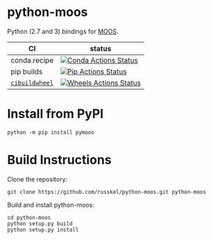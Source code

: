 python-moos
===========
Python (2.7 and 3) bindings for [MOOS](https://github.com/themoos/core-moos).

|      CI              | status |
|----------------------|--------|
| conda.recipe         | [![Conda Actions Status][actions-conda-badge]][actions-conda-link] |
| pip builds           | [![Pip Actions Status][actions-pip-badge]][actions-pip-link] |
| [`cibuildwheel`][]   | [![Wheels Actions Status][actions-wheels-badge]][actions-wheels-link] |

[actions-badge]:           https://github.com/russkel/python-moos/workflows/Tests/badge.svg
[actions-conda-link]:      https://github.com/russkel/python-moos/actions?query=workflow%3A%22Conda
[actions-conda-badge]:     https://github.com/russkel/python-moos/workflows/Conda/badge.svg
[actions-pip-link]:        https://github.com/russkel/python-moos/actions?query=workflow%3A%22Pip
[actions-pip-badge]:       https://github.com/russkel/python-moos/workflows/Pip/badge.svg
[actions-wheels-link]:     https://github.com/russkel/python-moos/actions?query=workflow%3AWheels
[actions-wheels-badge]:    https://github.com/russkel/python-moos/workflows/Wheels/badge.svg
[`cibuildwheel`]:          https://cibuildwheel.readthedocs.io

# Install from PyPI

```
python -m pip install pymoos
```

# Build Instructions
Clone the repository:

```
git clone https://github.com/russkel/python-moos.git python-moos
```

Build and install python-moos:

```
cd python-moos
python setup.py build
python setup.py install
```
